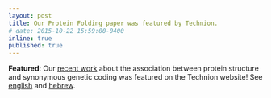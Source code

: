```yaml
---
layout: post
title: Our Protein Folding paper was featured by Technion.
# date: 2015-10-22 15:59:00-0400
inline: true
published: true
---
```


**Featured**: Our [recent work](https://www.nature.com/articles/s41467-022-30390-9) about the
association between protein structure and synonymous genetic coding was featured
on the Technion website! See [english](https://www.technion.ac.il/en/2022/06/protein-folding-cs/) and [hebrew](https://www.technion.ac.il/2022/06/%D7%94%D7%97%D7%9C%D7%91%D7%95%D7%9F-%D7%96%D7%95%D7%9B%D7%A8/).



